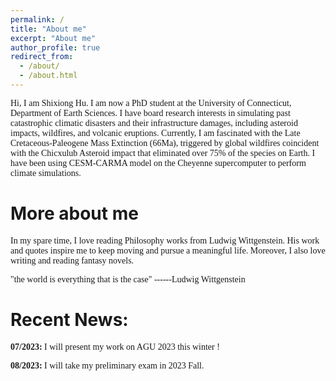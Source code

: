 ```yaml
---
permalink: /
title: "About me"
excerpt: "About me"
author_profile: true
redirect_from: 
  - /about/
  - /about.html
---
```


<p>
<font face = "calibri">
Hi, I am Shixiong Hu. I am now a PhD student at the University of Connecticut, Department of Earth Sciences. I have board research interests in simulating past catastrophic climatic disasters and their infrastructure damages, including asteroid impacts, wildfires, and volcanic eruptions. Currently, I am fascinated with the Late Cretaceous-Paleogene Mass Extinction (66Ma), triggered by global wildfires coincident with the Chicxulub Asteroid impact that eliminated over 75% of the species on Earth. I have been using CESM-CARMA model on the Cheyenne supercomputer to perform climate simulations.
</font>
</p>

# More about me
<p>
<font face = "calibri">
In my spare time, I love reading Philosophy works from Ludwig Wittgenstein. His work and quotes inspire me to keep moving and pursue a meaningful life. Moreover, I also love writing and reading fantasy novels.
<p>
"the world is everything that is the case" ------Ludwig Wittgenstein
</p>
</font>
</p>

# Recent News:
<p>
<font face = "calibri">
<strong>07/2023:</strong> I will present my work on AGU 2023 this winter !  
</font>
</p>

<font face = "calibri">
<strong>08/2023:</strong> I will take my preliminary exam in 2023 Fall.  
</font>




